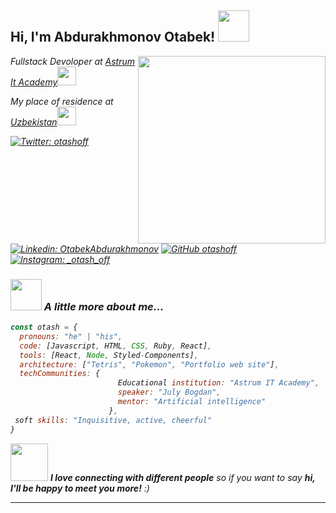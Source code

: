 <h2> Hi, I'm Abdurakhmonov Otabek! <img src="https://media.giphy.com/media/mGcNjsfWAjY5AEZNw6/giphy.gif" width="50"></h2>
<img align='right' src="https://media3.giphy.com/media/Kfl09udXYhbjajJwEt/giphy.gif" width="300">
<p><em>Fullstack Devoloper at <a href="https://astrum.uz/uz">Astrum It Academy</a><img src="https://media.giphy.com/media/fYSnHlufseco8Fh93Z/giphy.gif" width="30"></p>
<p><em>My place of residence at <a href="https://www.google.com/maps/place/%D0%A3%D0%B7%D0%B1%D0%B5%D0%BA%D0%B8%D1%81%D1%82%D0%B0%D0%BD/@41.381166,64.5735819,6z/data=!3m1!4b1!4m5!3m4!1s0x38ae8b20a5d676b1:0xca0a6dad7e841e20!8m2!3d41.377491!4d64.585262">Uzbekistan</a><img src="https://www.gifservice.fr/img/gif-vignette-small/32799168efb65eab8d421ab49badb8c4/89659-flags-asia-uzbekistan-map.gif" width="30"></p>


[![Twitter: otashoff](https://img.shields.io/badge/Twitter-1DA1F2?style=for-the-badge&logo=twitter&logoColor=white)](https://twitter.com/Otashoff)
[![Linkedin: OtabekAbdurakhmonov](https://img.shields.io/badge/-otabekabdurakhmonov-blue?style=flat-square&logo=Linkedin&logoColor=white&link=https://www.linkedin.com/in/otabekabdurakhmonov/)](https://www.linkedin.com/in/OtabekAbdurakhmonov/)
[![GitHub otashoff](https://img.shields.io/badge/GitHub-100000?style=for-the-badge&logo=github&logoColor=white)](https://github.com/otashoff)
[![Instagram: _otash_off](https://img.shields.io/badge/Instagram-E4405F?style=for-the-badge&logo=instagram&logoColor=white)](https://instagram.com/_otash_off)


### <img src="https://media.giphy.com/media/VgCDAzcKvsR6OM0uWg/giphy.gif" width="50"> A little more about me...  

```javascript
const otash = {
  pronouns: "he" | "his",
  code: [Javascript, HTML, CSS, Ruby, React],
  tools: [React, Node, Styled-Components],
  architecture: ["Tetris", "Pokemon", "Portfolio web site"],
  techCommunities: {
                        Educational institution: "Astrum IT Academy",
                        speaker: "July Bogdan",
                        mentor: "Artificial intelligence"
                      },
 soft skills: "Inquisitive, active, cheerful"
}
```

<img src="https://media.giphy.com/media/LnQjpWaON8nhr21vNW/giphy.gif" width="60"> <em><b>I love connecting with different people</b> so if you want to say <b>hi, I'll be happy to meet you more!</b> :)</em>

---
